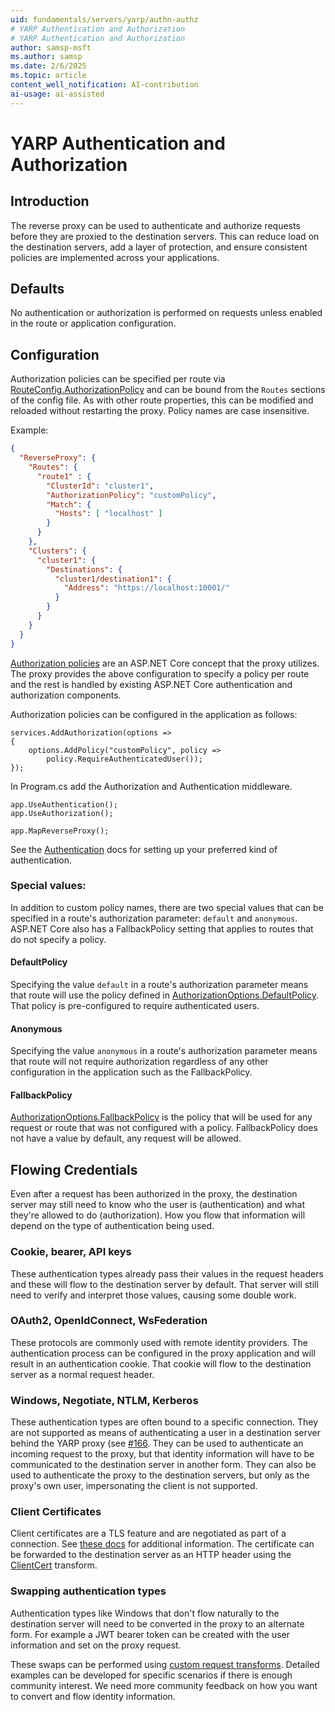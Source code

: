 ```yaml
---
uid: fundamentals/servers/yarp/authn-authz
# YARP Authentication and Authorization
# YARP Authentication and Authorization
author: samsp-msft
ms.author: samsp
ms.date: 2/6/2025
ms.topic: article
content_well_notification: AI-contribution
ai-usage: ai-assisted
---
```


# YARP Authentication and Authorization

## Introduction
The reverse proxy can be used to authenticate and authorize requests before they are proxied to the destination servers. This can reduce load on the destination servers, add a layer of protection, and ensure consistent policies are implemented across your applications.

## Defaults

No authentication or authorization is performed on requests unless enabled in the route or application configuration.

## Configuration
Authorization policies can be specified per route via [RouteConfig.AuthorizationPolicy](xref:Yarp.ReverseProxy.Configuration.RouteConfig) and can be bound from the `Routes` sections of the config file. As with other route properties, this can be modified and reloaded without restarting the proxy. Policy names are case insensitive.

Example:
```JSON
{
  "ReverseProxy": {
    "Routes": {
      "route1" : {
        "ClusterId": "cluster1",
        "AuthorizationPolicy": "customPolicy",
        "Match": {
          "Hosts": [ "localhost" ]
        }
      }
    },
    "Clusters": {
      "cluster1": {
        "Destinations": {
          "cluster1/destination1": {
            "Address": "https://localhost:10001/"
          }
        }
      }
    }
  }
}
```

[Authorization policies](/aspnet/core/security/authorization/policies) are an ASP.NET Core concept that the proxy utilizes. The proxy provides the above configuration to specify a policy per route and the rest is handled by existing ASP.NET Core authentication and authorization components.

Authorization policies can be configured in the application as follows:
```
services.AddAuthorization(options =>
{
    options.AddPolicy("customPolicy", policy =>
        policy.RequireAuthenticatedUser());
});
```

In Program.cs add the Authorization and Authentication middleware.

```
app.UseAuthentication();
app.UseAuthorization();

app.MapReverseProxy();
```

See the [Authentication](/aspnet/core/security/authentication/) docs for setting up your preferred kind of authentication.

### Special values:

In addition to custom policy names, there are two special values that can be specified in a route's authorization parameter: `default` and `anonymous`. ASP.NET Core also has a FallbackPolicy setting that applies to routes that do not specify a policy.

#### DefaultPolicy

Specifying the value `default` in a route's authorization parameter means that route will use the policy defined in [AuthorizationOptions.DefaultPolicy](/dotnet/api/microsoft.aspnetcore.authorization.authorizationoptions.defaultpolicy?#Microsoft_AspNetCore_Authorization_AuthorizationOptions_DefaultPolicy). That policy is pre-configured to require authenticated users.

#### Anonymous

Specifying the value `anonymous` in a route's authorization parameter means that route will not require authorization regardless of any other configuration in the application such as the FallbackPolicy.

#### FallbackPolicy

[AuthorizationOptions.FallbackPolicy](/dotnet/api/microsoft.aspnetcore.authorization.authorizationoptions.fallbackpolicy) is the policy that will be used for any request or route that was not configured with a policy. FallbackPolicy does not have a value by default, any request will be allowed.

## Flowing Credentials

Even after a request has been authorized in the proxy, the destination server may still need to know who the user is (authentication) and what they're allowed to do (authorization). How you flow that information will depend on the type of authentication being used.

### Cookie, bearer, API keys

These authentication types already pass their values in the request headers and these will flow to the destination server by default. That server will still need to verify and interpret those values, causing some double work.

### OAuth2, OpenIdConnect, WsFederation

These protocols are commonly used with remote identity providers. The authentication process can be configured in the proxy application and will result in an authentication cookie. That cookie will flow to the destination server as a normal request header.

### Windows, Negotiate, NTLM, Kerberos

These authentication types are often bound to a specific connection. They are not supported as means of authenticating a user in a destination server behind the YARP proxy (see [#166](https://github.com/microsoft/reverse-proxy/issues/166). They can be used to authenticate an incoming request to the proxy, but that identity information will have to be communicated to the destination server in another form. They can also be used to authenticate the proxy to the destination servers, but only as the proxy's own user, impersonating the client is not supported.

### Client Certificates

Client certificates are a TLS feature and are negotiated as part of a connection. See [these docs](/aspnet/core/security/authentication/certauth) for additional information. The certificate can be forwarded to the destination server as an HTTP header using the [ClientCert](transforms.md#clientcert) transform.

### Swapping authentication types

Authentication types like Windows that don't flow naturally to the destination server will need to be converted in the proxy to an alternate form. For example a JWT bearer token can be created with the user information and set on the proxy request.

These swaps can be performed using [custom request transforms](transforms.md#from-code). Detailed examples can be developed for specific scenarios if there is enough community interest. We need more community feedback on how you want to convert and flow identity information.
